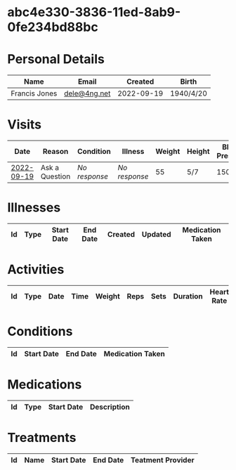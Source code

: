 
# abc4e330-3836-11ed-8ab9-0fe234bd88bc

# Personal Details

| Name | Email | Created | Birth |
| ---  | ---   | ---     | ---   |
| Francis Jones| <dele@4ng.net> | 2022-09-19   | 1940/4/20|

# Visits

| Date | Reason | Condition | Illness | Weight | Height | Blood Pressure | Communication | 
| --- | --- | --- | --- | --- | --- | --- | --- | 
| <a href="https://github.com/project-deserve/project-deserve.github.io/issues/56">2022-09-19</a> | Ask a Question | *No response* | *No response* | 55 | 5/7 | 150 | Video Conference | 

# Illnesses

| Id | Type | Start Date | End Date | Created | Updated | Medication Taken |  
| --- | --- | --- | --- | --- | --- | --- | 


# Activities

| Id | Type | Date | Time | Weight | Reps | Sets | Duration | Heart Rate | Calories Burned |
| --- | --- | --- | --- | --- | --- | --- | --- | --- | --- |


# Conditions

| Id | Start Date | End Date | Medication Taken |  
| --- | --- | --- | --- |


# Medications<a id=meds></a>

| Id | Type | Start Date | Description |
| --- | --- | --- | --- | 


# Treatments

| Id | Name | Start Date | End Date | Teatment Provider |  
| --- | --- | --- | --- | -- |
